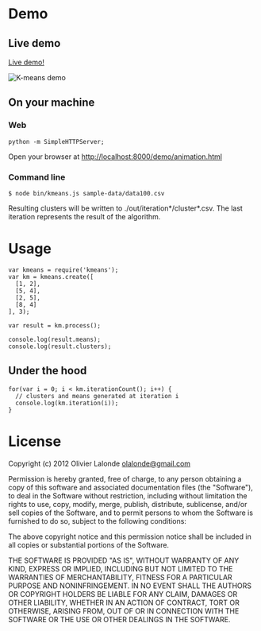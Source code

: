 # Demo #

## Live demo ##

[Live demo!](http://olalonde.github.com/kmeans.js/)

![K-means demo](http://dl.dropbox.com/u/3750008/Screenshots/1.png)

## On your machine ##

### Web ###

    python -m SimpleHTTPServer;

Open your browser at
[http://localhost:8000/demo/animation.html](http://localhost:8000/demo/animation.html)

### Command line ####

    $ node bin/kmeans.js sample-data/data100.csv  

Resulting clusters will be written to ./out/iteration*/cluster*.csv. The last iteration represents the result of the algorithm.

# Usage #

    var kmeans = require('kmeans');
    var km = kmeans.create([
      [1, 2],
      [5, 4],
      [2, 5],
      [8, 4]
    ], 3);

    var result = km.process();

    console.log(result.means);
    console.log(result.clusters);

## Under the hood ##

    for(var i = 0; i < km.iterationCount(); i++) {
      // clusters and means generated at iteration i
      console.log(km.iteration(i));
    }

# License #

Copyright (c) 2012 Olivier Lalonde <olalonde@gmail.com>

Permission is hereby granted, free of charge, to any person obtaining a
copy of this software and associated documentation files (the
"Software"), to deal in the Software without restriction, including
without limitation the rights to use, copy, modify, merge, publish,
distribute, sublicense, and/or sell copies of the Software, and to
permit persons to whom the Software is furnished to do so, subject to
the following conditions:

The above copyright notice and this permission notice shall be included
in all copies or substantial portions of the Software.

THE SOFTWARE IS PROVIDED "AS IS", WITHOUT WARRANTY OF ANY KIND, EXPRESS
OR IMPLIED, INCLUDING BUT NOT LIMITED TO THE WARRANTIES OF
MERCHANTABILITY, FITNESS FOR A PARTICULAR PURPOSE AND NONINFRINGEMENT.
IN NO EVENT SHALL THE AUTHORS OR COPYRIGHT HOLDERS BE LIABLE FOR ANY
CLAIM, DAMAGES OR OTHER LIABILITY, WHETHER IN AN ACTION OF CONTRACT,
TORT OR OTHERWISE, ARISING FROM, OUT OF OR IN CONNECTION WITH THE
SOFTWARE OR THE USE OR OTHER DEALINGS IN THE SOFTWARE.
